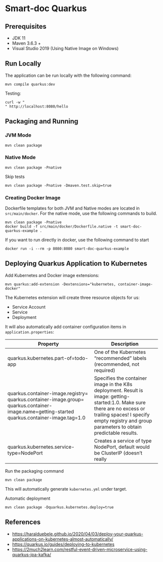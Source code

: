 # Smart-doc Quarkus

## Prerequisites
- JDK 11
- Maven 3.6.3 +
- Visual Studio 2019 (Using Native Image on Windows)

## Run Locally
The application can be run locally with the following command:
```
mvn compile quarkus:dev
```
Testing:
```
curl -w "
" http://localhost:8080/hello
```

## Packaging and Running

### JVM Mode
```
mvn clean package
```

### Native Mode
```
mvn clean package -Pnative
```
Skip tests
```
mvn clean package -Pnative -Dmaven.test.skip=true
```

### Creating Docker Image
Dockerfile templates for both JVM and Native modes are located in `src/main/docker`. For the native mode, use the following commands to build.
```
mvn clean package -Pnative
docker build -f src/main/docker/Dockerfile.native -t smart-doc-quarkus-example .
```
If you want to run directly in docker, use the following command to start
```
docker run -i --rm -p 8080:8080 smart-doc-quarkus-example
```

## Deploying Quarkus Application to Kubernetes
Add Kubernetes and Docker image extensions:
```
mvn quarkus:add-extension -Dextensions="kubernetes, container-image-docker"
```
The Kubernetes extension will create three resource objects for us:
- Service Account
- Service
- Deployment

It will also automatically add container configuration items in `application.properties`:

| Property                                                                                                                                      | Description                                                                                                                                                                                                               |
|-----------------------------------------------------------------------------------------------------------------------------------------------|---------------------------------------------------------------------------------------------------------------------------------------------------------------------------------------------------------------------------|
| quarkus.kubernetes.part-of=todo-app                                                                                                           | One of the Kubernetes “recommended” labels (recommended, not required)                                                                                                                                                    |
| quarkus.container-image.registry= quarkus.container-image.group= quarkus.container-image.name=getting-started quarkus.container-image.tag=1.0 | Specifies the container image in the K8s deployment. Result is image: getting-started:1.0. Make sure there are no excess or trailing spaces! I specify empty registry and group parameters to obtain predictable results. |
| quarkus.kubernetes.service-type=NodePort                                                                                                      | Creates a service of type NodePort, default would be ClusterIP (doesn’t really                                                                                                                                            |

Run the packaging command
```
mvn clean package
```
This will automatically generate `kubernetes.yml` under target.

Automatic deployment
```
mvn clean package -Dquarkus.kubernetes.deploy=true
```

## References
- https://haralduebele.github.io/2020/04/03/deploy-your-quarkus-applications-on-kubernetes-almost-automatically/
- https://quarkus.io/guides/deploying-to-kubernetes
- https://2much2learn.com/restful-event-driven-microservice-using-quarkus-jpa-kafka/